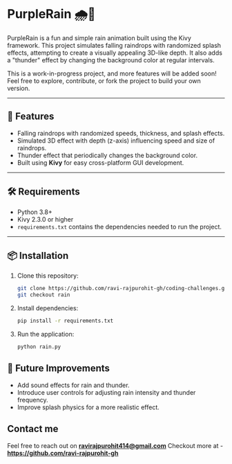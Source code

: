 # PurpleRain 🌧️💜

PurpleRain is a fun and simple rain animation built using the Kivy framework. This project simulates falling raindrops with randomized splash effects, attempting to create a visually appealing 3D-like depth. It also adds a "thunder" effect by changing the background color at regular intervals.

This is a work-in-progress project, and more features will be added soon! Feel free to explore, contribute, or fork the project to build your own version.

---

## 🚀 Features
- Falling raindrops with randomized speeds, thickness, and splash effects.
- Simulated 3D effect with depth (z-axis) influencing speed and size of raindrops.
- Thunder effect that periodically changes the background color.
- Built using **Kivy** for easy cross-platform GUI development.

---

## 🛠️ Requirements
- Python 3.8+
- Kivy 2.3.0 or higher
- `requirements.txt` contains the dependencies needed to run the project.

---

## 📦 Installation

1. Clone this repository:
   ```bash
   git clone https://github.com/ravi-rajpurohit-gh/coding-challenges.git
   git checkout rain
   ```

2. Install dependencies:
   ```bash
   pip install -r requirements.txt
   ```

3. Run the application:
   ```bash
   python rain.py
   ```


## 🎯 Future Improvements
- Add sound effects for rain and thunder.
- Introduce user controls for adjusting rain intensity and thunder frequency.
- Improve splash physics for a more realistic effect.


## Contact me
Feel free to reach out on **ravirajpurohit414@gmail.com**
Checkout more at - **https://github.com/ravi-rajpurohit-gh**